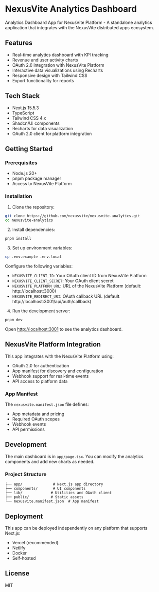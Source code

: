 # NexusVite Analytics Dashboard

Analytics Dashboard App for NexusVite Platform - A standalone analytics application that integrates with the NexusVite distributed apps ecosystem.

## Features

- Real-time analytics dashboard with KPI tracking
- Revenue and user activity charts
- OAuth 2.0 integration with NexusVite Platform
- Interactive data visualizations using Recharts
- Responsive design with Tailwind CSS
- Export functionality for reports

## Tech Stack

- Next.js 15.5.3
- TypeScript
- Tailwind CSS 4.x
- Shadcn/UI components
- Recharts for data visualization
- OAuth 2.0 client for platform integration

## Getting Started

### Prerequisites

- Node.js 20+
- pnpm package manager
- Access to NexusVite Platform

### Installation

1. Clone the repository:
```bash
git clone https://github.com/nexusvite/nexusvite-analytics.git
cd nexusvite-analytics
```

2. Install dependencies:
```bash
pnpm install
```

3. Set up environment variables:
```bash
cp .env.example .env.local
```

Configure the following variables:
- `NEXUSVITE_CLIENT_ID`: Your OAuth client ID from NexusVite Platform
- `NEXUSVITE_CLIENT_SECRET`: Your OAuth client secret
- `NEXUSVITE_PLATFORM_URL`: URL of the NexusVite Platform (default: http://localhost:3000)
- `NEXUSVITE_REDIRECT_URI`: OAuth callback URL (default: http://localhost:3001/api/auth/callback)

4. Run the development server:
```bash
pnpm dev
```

Open [http://localhost:3001](http://localhost:3001) to see the analytics dashboard.

## NexusVite Platform Integration

This app integrates with the NexusVite Platform using:
- OAuth 2.0 for authentication
- App manifest for discovery and configuration
- Webhook support for real-time events
- API access to platform data

### App Manifest

The `nexusvite.manifest.json` file defines:
- App metadata and pricing
- Required OAuth scopes
- Webhook events
- API permissions

## Development

The main dashboard is in `app/page.tsx`. You can modify the analytics components and add new charts as needed.

### Project Structure

```
├── app/              # Next.js app directory
├── components/       # UI components
├── lib/             # Utilities and OAuth client
├── public/          # Static assets
└── nexusvite.manifest.json  # App manifest
```

## Deployment

This app can be deployed independently on any platform that supports Next.js:

- Vercel (recommended)
- Netlify
- Docker
- Self-hosted

## License

MIT
